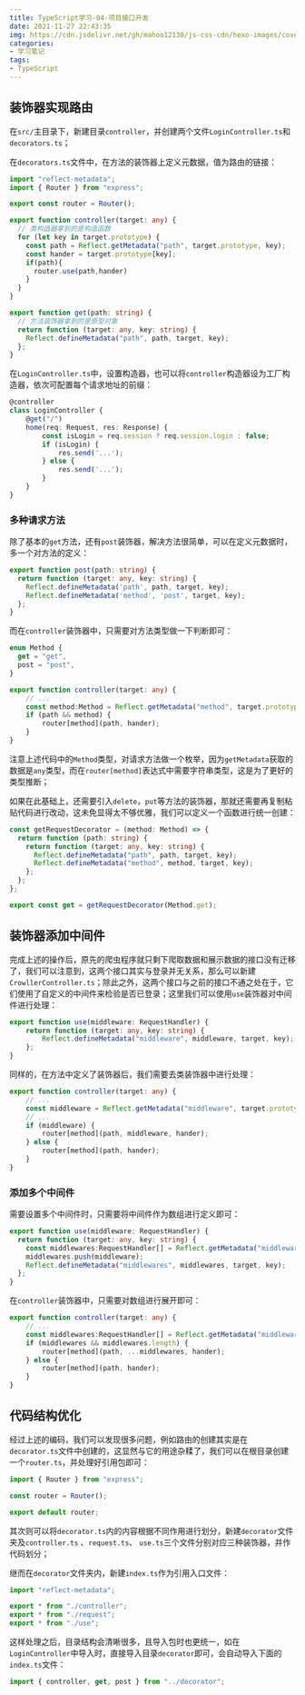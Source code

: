 ```yaml
---
title: TypeScript学习-04-项目接口开发
date: 2021-11-27 22:43:35
img: https://cdn.jsdelivr.net/gh/mahoo12138/js-css-cdn/hexo-images/cover/typescript.jpg
categories: 
- 学习笔记
tags:
- TypeScript
---
```


## 装饰器实现路由

在`src/`主目录下，新建目录`controller`，并创建两个文件`LoginController.ts`和`decorators.ts`；

在`decorators.ts`文件中，在方法的装饰器上定义元数据，值为路由的链接：

```typescript
import "reflect-metadata";
import { Router } from "express";

export const router = Router();

export function controller(target: any) {
  // 类构造器拿到的是构造函数
  for (let key in target.prototype) {
    const path = Reflect.getMetadata("path", target.prototype, key);
    const hander = target.prototype[key];
    if(path){
      router.use(path,hander)
    }
  }
}

export function get(path: string) {
  // 方法装饰器拿到的是原型对象
  return function (target: any, key: string) {
    Reflect.defineMetadata("path", path, target, key);
  };
}
```

在`LoginController.ts`中，设置构造器，也可以将`controller`构造器设为工厂构造器，依次可配置每个请求地址的前缀：

```typescript
@controller
class LoginController {
    @get("/")
    home(req: Request, res: Response) {
        const isLogin = req.session ? req.session.login : false;
        if (isLogin) {
            res.send('...');
        } else {
            res.send('...');
        }
    }
}
```

###  多种请求方法

除了基本的`get`方法，还有`post`装饰器，解决方法很简单，可以在定义元数据时，多一个对方法的定义：

```typescript
export function post(path: string) {
  return function (target: any, key: string) {
    Reflect.defineMetadata('path', path, target, key);
    Reflect.defineMetadata('method', 'post', target, key);
  };
}
```

而在`controller`装饰器中，只需要对方法类型做一下判断即可：

```typescript
enum Method {
  get = "get",
  post = "post",
}

export function controller(target: any) {
    // ...
    const method:Method = Reflect.getMetadata("method", target.prototype, key);
    if (path && method) {
        router[method](path, hander);
    }
}
```

注意上述代码中的`Method`类型，对请求方法做一个枚举，因为`getMetadata`获取的数据是`any`类型，而在`router[method]`表达式中需要字符串类型，这是为了更好的类型推断； 

如果在此基础上，还需要引入`delete`，`put`等方法的装饰器，那就还需要再复制粘贴代码进行改动，这未免显得太不够优雅，我们可以定义一个函数进行统一创建：

```typescript
const getRequestDecorator = (method: Method) => {
  return function (path: string) {
    return function (target: any, key: string) {
      Reflect.defineMetadata("path", path, target, key);
      Reflect.defineMetadata("method", method, target, key);
    };
  };
};

export const get = getRequestDecorator(Method.get);
```

## 装饰器添加中间件

完成上述的操作后，原先的爬虫程序就只剩下爬取数据和展示数据的接口没有迁移了，我们可以注意到，这两个接口其实与登录并无关系，那么可以新建`CrowllerController.ts`；除此之外，这两个接口与之前的接口不通之处在于，它们使用了自定义的中间件来检验是否已登录；这里我们可以使用`use`装饰器对中间件进行处理：

```typescript
export function use(middleware: RequestHandler) {
    return function (target: any, key: string) {
        Reflect.defineMetadata("middleware", middleware, target, key);
    };
}
```

同样的，在方法中定义了装饰器后，我们需要去类装饰器中进行处理：

```typescript
export function controller(target: any) {
    // ...
    const middleware = Reflect.getMetadata("middleware", target.prototype, key);
	// ...
    if (middleware) {
        router[method](path, middleware, hander);
    } else {
        router[method](path, hander);
    }
}
```

### 添加多个中间件

需要设置多个中间件时，只需要将中间件作为数组进行定义即可：

```typescript
export function use(middleware: RequestHandler) {
  return function (target: any, key: string) {
    const middlewares:RequestHandler[] = Reflect.getMetadata("middlewares",target, key) || [];
    middlewares.push(middleware);
    Reflect.defineMetadata("middlewares", middlewares, target, key);
  };
}
```

在`controller`装饰器中，只需要对数组进行展开即可：

```typescript
export function controller(target: any) {
    // ...
    const middlewares:RequestHandler[] = Reflect.getMetadata("middlewares", target.prototype, key);
    if (middlewares && middlewares.length) {
        router[method](path, ...middlewares, hander);
    } else {
        router[method](path, hander);
    }
}
```



## 代码结构优化 

经过上述的编码，我们可以发现很多问题，例如路由的创建其实是在`decorator.ts`文件中创建的，这显然与它的用途杂糅了，我们可以在根目录创建一个`router.ts`，并处理好引用包即可：

```typescript
import { Router } from "express";

const router = Router();

export default router;
```

其次则可以将`decorator.ts`内的内容根据不同作用进行划分，新建`decorator`文件夹及`controller.ts` 、`request.ts`、 `use.ts`三个文件分别对应三种装饰器，并作代码划分；

继而在`decorator`文件夹内，新建`index.ts`作为引用入口文件：

```typescript
import "reflect-metadata";

export * from "./controller";
export * from "./request";
export * from "./use";
```

这样处理之后，目录结构会清晰很多，且导入包时也更统一，如在`LoginController`中导入时，直接导入目录`decorator`即可，会自动导入下面的`index.ts`文件：

```typescript
import { controller, get, post } from "../decorator";
```

